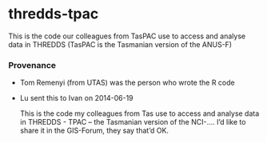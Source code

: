 thredds-tpac
============

This is the code our colleagues from TasPAC use to access and analyse data in THREDDS (TasPAC is the Tasmanian version of the ANUS-F)

### Provenance

- Tom Remenyi (from UTAS) was the person who wrote the R code
- Lu sent this to Ivan on 2014-06-19

    This is the code my colleagues from Tas use to access and analyse data in THREDDS - TPAC – the Tasmanian version of the NCI-....
    I’d like to share it in the GIS-Forum, they say that’d OK. 
 
